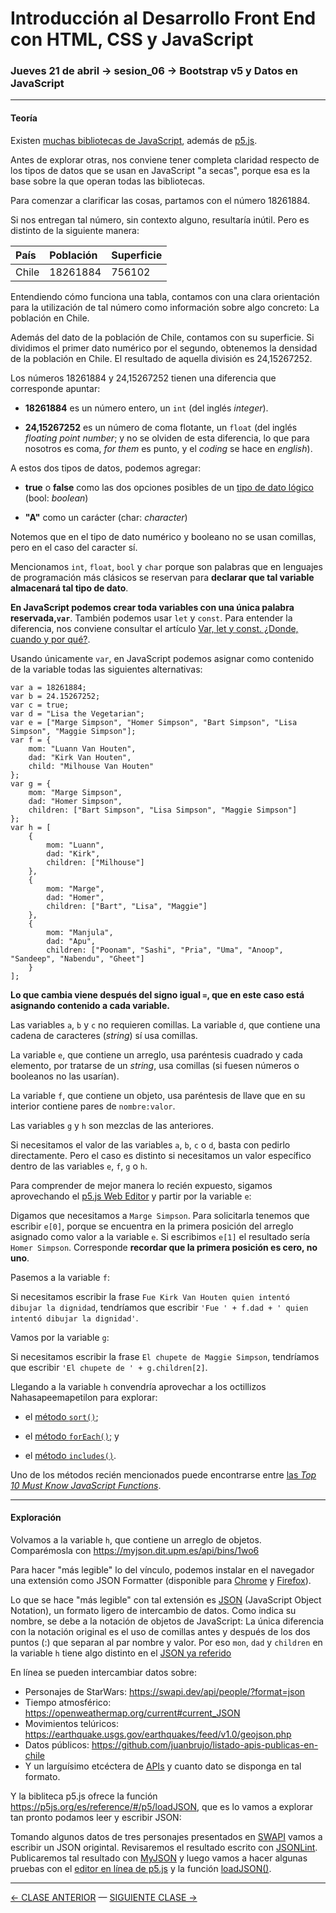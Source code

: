 # Introducción al Desarrollo Front End con HTML, CSS y JavaScript

### Jueves 21 de abril → sesion_06 →  Bootstrap v5 y Datos en JavaScript

- - - - - - - - 

#### Teoría

Existen [muchas bibliotecas de JavaScript](https://en.wikipedia.org/wiki/List_of_JavaScript_libraries), además de [p5.js](https://p5js.org/es/). 

Antes de explorar otras, nos conviene tener completa claridad respecto de los tipos de datos que se usan en JavaScript "a secas", porque esa es la base sobre la que operan todas las bibliotecas.

Para comenzar a clarificar las cosas, partamos con el número 18261884. 

Si nos entregan tal número, sin contexto alguno, resultaría inútil. Pero es distinto de la siguiente manera: 

| País      |  Población       | Superficie     |
|:----------|:-----------------|:---------------|
| Chile     | 18261884         | 756102         |

Entendiendo cómo funciona una tabla, contamos con una clara orientación para la utilización de tal número como información sobre algo concreto: La población en Chile. 

Además del dato de la población de Chile, contamos con su superficie. Si dividimos el primer dato numérico por el segundo, obtenemos la densidad de la población en Chile. El resultado de aquella división es 24,15267252.

Los números 18261884 y 24,15267252 tienen una diferencia que corresponde apuntar:

- **18261884** es un número entero, un `int` (del inglés *integer*).

- **24,15267252** es un número de coma flotante, un `float` (del inglés *floating point number*; y no se olviden de esta diferencia, lo que para nosotros es coma, *for them* es punto, y el *coding* se hace en *english*).

A estos dos tipos de datos, podemos agregar: 

- **true** o **false** como las dos opciones posibles de un [tipo de dato lógico](https://es.wikipedia.org/wiki/Tipo_de_dato_l%C3%B3gico) (bool: *boolean*)

- **"A"** como un carácter (char: *character*)

Notemos que en el tipo de dato numérico y booleano no se usan comillas, pero en el caso del caracter sí. 

Mencionamos `int`, `float`, `bool` y `char` porque son palabras que en lenguajes de programación más clásicos se reservan para **declarar que tal variable almacenará tal tipo de dato**. 

**En JavaScript podemos crear toda variables con una única palabra reservada,`var`**. También podemos usar `let` y `const`. Para entender la diferencia, nos conviene consultar el artículo [Var, let y const. ¿Donde, cuando y por qué?](https://medium.com/@tatymolys/var-let-y-const-donde-cuando-y-por-qu%C3%A9-d4a0ee66883b).

Usando únicamente `var`, en JavaScript podemos asignar como contenido de la variable todas las siguientes alternativas:

```
var a = 18261884;
var b = 24.15267252;
var c = true;
var d = "Lisa the Vegetarian";
var e = ["Marge Simpson", "Homer Simpson", "Bart Simpson", "Lisa Simpson", "Maggie Simpson"];
var f = {
    mom: "Luann Van Houten",
    dad: "Kirk Van Houten",
    child: "Milhouse Van Houten"
};
var g = {
    mom: "Marge Simpson",
    dad: "Homer Simpson",
    children: ["Bart Simpson", "Lisa Simpson", "Maggie Simpson"]
};
var h = [
    {
        mom: "Luann",
        dad: "Kirk",
        children: ["Milhouse"]
    },
    {
        mom: "Marge",
        dad: "Homer",
        children: ["Bart", "Lisa", "Maggie"]
    },
    {
        mom: "Manjula",
        dad: "Apu",
        children: ["Poonam", "Sashi", "Pria", "Uma", "Anoop", "Sandeep", "Nabendu", "Gheet"]
    }
];

```

**Lo que cambia viene después del signo igual `=`, que en este caso está asignando contenido a cada variable.** 

Las variables `a`, `b` y `c` no requieren comillas. La variable `d`, que contiene una cadena de caracteres (*string*) sí usa comillas. 

La variable `e`, que contiene un arreglo, usa paréntesis cuadrado y cada elemento, por tratarse de un *string*, usa comillas (si fuesen números o booleanos no las usarían). 

La variable `f`, que contiene un objeto, usa paréntesis de llave que en su interior contiene pares de `nombre:valor`. 

Las variables `g` y `h` son mezclas de las anteriores.

Si necesitamos el valor de las variables `a`, `b`, `c` o `d`, basta con pedirlo directamente. Pero el caso es distinto si necesitamos un valor específico dentro de las variables  `e`, `f`, `g` o `h`.

Para comprender de mejor manera lo recién expuesto, sigamos aprovechando el [p5.js Web Editor](https://editor.p5js.org/profesorfaco/sketches/55-yg0wx0) y partir por la variable `e`: 

Digamos que necesitamos a `Marge Simpson`. Para solicitarla tenemos que escribir `e[0]`, porque se encuentra en la primera posición del arreglo asignado como valor a la variable `e`. Si escribimos `e[1]` el resultado sería `Homer Simpson`. Corresponde **recordar que la primera posición es cero, no uno**.

Pasemos a la variable `f`: 

Si necesitamos escribir la frase `Fue Kirk Van Houten quien intentó dibujar la dignidad`, tendríamos que escribir `'Fue ' + f.dad + ' quien intentó dibujar la dignidad'`.

Vamos por la variable `g`: 

Si necesitamos escribir la frase `El chupete de Maggie Simpson`, tendríamos que escribir `'El chupete de ' + g.children[2]`.

Llegando a la variable `h` convendría aprovechar a los octillizos Nahasapeemapetilon para explorar:

- el [método `sort()`](https://developer.mozilla.org/es/docs/Web/JavaScript/Referencia/Objetos_globales/Array/sort);

- el [método `forEach()`](https://developer.mozilla.org/es/docs/Web/JavaScript/Referencia/Objetos_globales/Array/forEach); y

- el [método `includes()`](https://developer.mozilla.org/es/docs/Web/JavaScript/Reference/Global_Objects/String/includes).

Uno de los métodos recién mencionados puede encontrarse entre [las *Top 10 Must Know JavaScript Functions*](https://www.thedailytechtalk.com/top-10-must-know-javascript-functions/).

- - - - - - -

#### Exploración

Volvamos a la variable `h`, que contiene un arreglo de objetos. Comparémosla con https://myjson.dit.upm.es/api/bins/1wo6

Para hacer "más legible" lo del vínculo, podemos instalar en el navegador una extensión como JSON Formatter (disponible para [Chrome](https://chrome.google.com/webstore/detail/json-formatter/bcjindcccaagfpapjjmafapmmgkkhgoa?hl=es) y [Firefox](https://addons.mozilla.org/es/firefox/addon/json-formatter/)). 

Lo que se hace "más legible" con tal extensión es [JSON](https://www.json.org/json-es.html) (JavaScript Object Notation), un formato ligero de intercambio de datos. Como indica su nombre, se debe a la notación de objetos de JavaScript: La única diferencia con la notación original es el uso de comillas antes y después de los dos puntos (:) que separan al par nombre y valor. Por eso `mon`, `dad` y `children` en la variable `h` tiene algo distinto en el [JSON ya referido](http://myjson.dit.upm.es/api/bins/1wo6)

En línea se pueden intercambiar datos sobre: 

- Personajes de StarWars: https://swapi.dev/api/people/?format=json
- Tiempo atmosférico: https://openweathermap.org/current#current_JSON
- Movimientos telúricos: https://earthquake.usgs.gov/earthquakes/feed/v1.0/geojson.php
- Datos públicos: https://github.com/juanbrujo/listado-apis-publicas-en-chile
- Y un larguísimo etcéctera de [APIs](https://es.wikipedia.org/wiki/Interfaz_de_programaci%C3%B3n_de_aplicaciones) y cuanto dato se disponga en tal formato.

Y la bibliteca p5.js ofrece la función https://p5js.org/es/reference/#/p5/loadJSON, que es lo vamos a explorar tan pronto podamos leer y escribir JSON:

Tomando algunos datos de tres personajes presentados en [SWAPI](https://swapi.dev/api/people/?format=json) vamos a escribir un JSON origintal. Revisaremos el resultado escrito con [JSONLint](https://jsonlint.com/). Publicaremos tal resultado con [MyJSON](https://myjson.dit.upm.es/) y luego vamos a hacer algunas pruebas con el [editor en línea de p5.js](https://editor.p5js.org/) y la función [loadJSON()](https://p5js.org/es/reference/#/p5/loadJSON).

- - - - - - - 


[← CLASE ANTERIOR](https://github.com/profesorfaco/front-end/tree/main/sesion_05) — [SIGUIENTE CLASE →](https://github.com/profesorfaco/front-end/tree/main/sesion_07)
